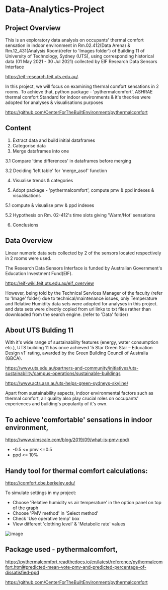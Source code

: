 # Data-Analytics-Project


## Project Overview

This is an exploratory data analysis on occupants' thermal comfort sensation in indoor environment in Rm.02.412(Data Arena) & Rm.12_431(Analysis Room)(refer to 'Images folder') of Building 11 of University of Technology, Sydney (UTS), using corresponding historical data (01 May 2021 - 30 Jul 2021) collected by EIF Research Data Sensors Interface 

https://eif-research.feit.uts.edu.au/.


In this project, we will focus on examining thermal comfort sensations in 2 rooms. To achieve that, python package - 'pythermalcomfort', ASHRAE thermal comfort Standard for indoor environments & it's theories were adopted for analyses & visualisations purposes

https://github.com/CenterForTheBuiltEnvironment/pythermalcomfort

## Content

1. Extract data and build initial dataframes
2. Categorise data
3. Merge dataframes into one


  3.1 Compare 'time differences' in dataframes before merging

  3.2 Deciding 'left table' for 'merge_asof' function


4. Visualise trends & categories

5. Adopt package - 'pythermalcomfort', compute pmv & ppd indexes & visualisations


  5.1 compute & visualise pmv & ppd indexes

  5.2 Hypothesis on Rm. 02-412's time slots giving 'Warm/Hot' sensations


6. Conclusions


## Data Overview


Linear numeric data sets collected by 2 of the sensors located respectively in 2 rooms were used.

The Research Data Sensors Interface is funded by Australian Government's Education Investment Fund(EIF).


https://eif-wiki.feit.uts.edu.au/eif_overview

However, being told by the Technical Services Manager of the faculty (refer to 'Image' folder) due to technical/maintenance issues, only Temperature and Relative Humidity data sets were adopted for analyses in this project. and data sets were directly copied from url links to txt files rather than downloaded from the search engine. (refer to 'Data' folder)


## About UTS Bulding 11

With it's wide range of sustainability features (energy, water consumption etc.), UTS building 11 has once achieved '5 Star Green Star – Education Design v1' rating, awarded by the Green Building Council of Australia (GBCA).

https://www.uts.edu.au/partners-and-community/initiatives/uts-sustainability/campus-operations/sustainable-buildings

https://www.acts.asn.au/uts-helps-green-sydneys-skyline/

Apart from sustainability aspects, indoor environmental factors such as thermal comfort, air quality also play crucial roles on occupants' experiences and building's popularity of it's own. 


## To achieve 'comfortable' sensations in indoor environment,
https://www.simscale.com/blog/2019/09/what-is-pmv-ppd/

 - -0.5 <= pmv <=0.5
 - ppd <= 10%

## Handy tool for thermal comfort calculations: 
https://comfort.cbe.berkeley.edu/

To simulate settings in my project:
 - Choose 'Relative humidity vs air temperature' in the option panel on top of the graph
 - Choose 'PMV method' in 'Select method'
 - Check 'Use operative temp' box
 - View different 'clothing level' & 'Metabolic rate' values


![image](https://user-images.githubusercontent.com/95272183/154760490-073db072-4120-4c13-93d7-682f528180c9.png)


## Package used - pythermalcomfort, 
https://pythermalcomfort.readthedocs.io/en/latest/reference/pythermalcomfort.html#predicted-mean-vote-pmv-and-predicted-percentage-of-dissatisfied-ppd

https://github.com/CenterForTheBuiltEnvironment/pythermalcomfort
